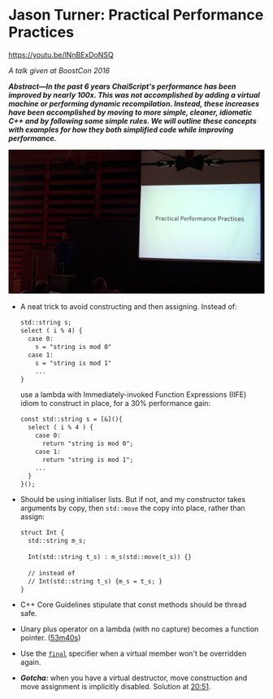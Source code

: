 # Jason Turner: Practical Performance Practices

https://youtu.be/lNnBExDoNSQ

*A talk given at BoostCon 2016*

***Abstract—In the past 6 years ChaiScript's performance has been improved by nearly 100x. This was not accomplished by adding a virtual machine or performing dynamic recompilation. Instead, these increases have been accomplished by moving to more simple, cleaner, idiomatic C++ and by following some simple rules. We will outline these concepts with examples for how they both simplified code while improving performance.***

![ID](id-slide.jpg)

* A neat trick to avoid constructing and then assigning. Instead of:
  ```
  std::string s;
  select ( i % 4) {
    case 0:
      s = "string is mod 0"
    case 1:
      s = "string is mod 1"
      ...
  }
  ```
  use a lambda with Immediately-invoked Function Expressions (IIFE) idiom to construct in place, for a 30% performance gain:
  ```
  const std::string s = [&](){
    select ( i % 4 ) {
      case 0:
        return "string is mod 0";
      case 1:
        return "string is mod 1";
      ...
    }
  }();
  ```

* Should be using initialiser lists. But if not, and my constructor takes arguments by copy, then `std::move` the copy into place, rather than assign:
  ```
  struct Int {
    std::string m_s;

    Int(std::string t_s) : m_s(std::move(t_s)) {}

    // instead of
    // Int(std::string t_s) {m_s = t_s; }
  }
  ```

* C++ Core Guidelines stipulate that const methods should be thread safe.

* Unary plus operator on a lambda (with no capture) becomes a function pointer. ([53m40s](https://youtu.be/lNnBExDoNSQ?t=53m40s))

* Use the [`final`](http://en.cppreference.com/w/cpp/language/final) specifier when a virtual member won't be overridden again.

* ***Gotcha:*** when you have a virtual destructor, move construction and move assignment is implicitly disabled. Solution at [20:51](https://youtu.be/lNnBExDoNSQ?t=20m51s).
